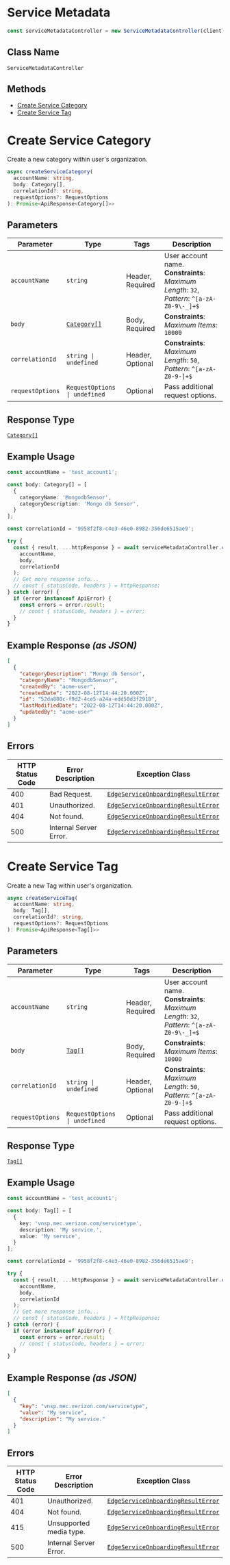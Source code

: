 # Service Metadata

```ts
const serviceMetadataController = new ServiceMetadataController(client);
```

## Class Name

`ServiceMetadataController`

## Methods

* [Create Service Category](../../doc/controllers/service-metadata.md#create-service-category)
* [Create Service Tag](../../doc/controllers/service-metadata.md#create-service-tag)


# Create Service Category

Create a new category within user's organization.

```ts
async createServiceCategory(
  accountName: string,
  body: Category[],
  correlationId?: string,
  requestOptions?: RequestOptions
): Promise<ApiResponse<Category[]>>
```

## Parameters

| Parameter | Type | Tags | Description |
|  --- | --- | --- | --- |
| `accountName` | `string` | Header, Required | User account name.<br>**Constraints**: *Maximum Length*: `32`, *Pattern*: `^[a-zA-Z0-9\-_]+$` |
| `body` | [`Category[]`](../../doc/models/category.md) | Body, Required | **Constraints**: *Maximum Items*: `10000` |
| `correlationId` | `string \| undefined` | Header, Optional | **Constraints**: *Maximum Length*: `50`, *Pattern*: `^[a-zA-Z0-9-]+$` |
| `requestOptions` | `RequestOptions \| undefined` | Optional | Pass additional request options. |

## Response Type

[`Category[]`](../../doc/models/category.md)

## Example Usage

```ts
const accountName = 'test_account1';

const body: Category[] = [
  {
    categoryName: 'MongodbSensor',
    categoryDescription: 'Mongo db Sensor',
  }
];

const correlationId = '9958f2f8-c4e3-46e0-8982-356de6515ae9';

try {
  const { result, ...httpResponse } = await serviceMetadataController.createServiceCategory(
    accountName,
    body,
    correlationId
  );
  // Get more response info...
  // const { statusCode, headers } = httpResponse;
} catch (error) {
  if (error instanceof ApiError) {
    const errors = error.result;
    // const { statusCode, headers } = error;
  }
}
```

## Example Response *(as JSON)*

```json
[
  {
    "categoryDescription": "Mongo db Sensor",
    "categoryName": "MongodbSensor",
    "createdBy": "acme-user",
    "createdDate": "2022-08-12T14:44:20.000Z",
    "id": "52da880c-f9d2-4ce5-a24a-edd50d3f2918",
    "lastModifiedDate": "2022-08-12T14:44:20.000Z",
    "updatedBy": "acme-user"
  }
]
```

## Errors

| HTTP Status Code | Error Description | Exception Class |
|  --- | --- | --- |
| 400 | Bad Request. | [`EdgeServiceOnboardingResultError`](../../doc/models/edge-service-onboarding-result-error.md) |
| 401 | Unauthorized. | [`EdgeServiceOnboardingResultError`](../../doc/models/edge-service-onboarding-result-error.md) |
| 404 | Not found. | [`EdgeServiceOnboardingResultError`](../../doc/models/edge-service-onboarding-result-error.md) |
| 500 | Internal Server Error. | [`EdgeServiceOnboardingResultError`](../../doc/models/edge-service-onboarding-result-error.md) |


# Create Service Tag

Create a new Tag within user's organization.

```ts
async createServiceTag(
  accountName: string,
  body: Tag[],
  correlationId?: string,
  requestOptions?: RequestOptions
): Promise<ApiResponse<Tag[]>>
```

## Parameters

| Parameter | Type | Tags | Description |
|  --- | --- | --- | --- |
| `accountName` | `string` | Header, Required | User account name.<br>**Constraints**: *Maximum Length*: `32`, *Pattern*: `^[a-zA-Z0-9\-_]+$` |
| `body` | [`Tag[]`](../../doc/models/tag.md) | Body, Required | **Constraints**: *Maximum Items*: `10000` |
| `correlationId` | `string \| undefined` | Header, Optional | **Constraints**: *Maximum Length*: `50`, *Pattern*: `^[a-zA-Z0-9-]+$` |
| `requestOptions` | `RequestOptions \| undefined` | Optional | Pass additional request options. |

## Response Type

[`Tag[]`](../../doc/models/tag.md)

## Example Usage

```ts
const accountName = 'test_account1';

const body: Tag[] = [
  {
    key: 'vnsp.mec.verizon.com/servicetype',
    description: 'My service.',
    value: 'My service',
  }
];

const correlationId = '9958f2f8-c4e3-46e0-8982-356de6515ae9';

try {
  const { result, ...httpResponse } = await serviceMetadataController.createServiceTag(
    accountName,
    body,
    correlationId
  );
  // Get more response info...
  // const { statusCode, headers } = httpResponse;
} catch (error) {
  if (error instanceof ApiError) {
    const errors = error.result;
    // const { statusCode, headers } = error;
  }
}
```

## Example Response *(as JSON)*

```json
[
  {
    "key": "vnsp.mec.verizon.com/servicetype",
    "value": "My service",
    "description": "My service."
  }
]
```

## Errors

| HTTP Status Code | Error Description | Exception Class |
|  --- | --- | --- |
| 401 | Unauthorized. | [`EdgeServiceOnboardingResultError`](../../doc/models/edge-service-onboarding-result-error.md) |
| 404 | Not found. | [`EdgeServiceOnboardingResultError`](../../doc/models/edge-service-onboarding-result-error.md) |
| 415 | Unsupported media type. | [`EdgeServiceOnboardingResultError`](../../doc/models/edge-service-onboarding-result-error.md) |
| 500 | Internal Server Error. | [`EdgeServiceOnboardingResultError`](../../doc/models/edge-service-onboarding-result-error.md) |


